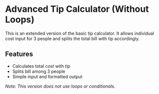 # Advanced Tip Calculator (Without Loops)

This is an extended version of the basic tip calculator. It allows individual cost input for 3 people and splits the total bill with tip accordingly.

## Features
- Calculates total cost with tip
- Splits bill among 3 people
- Simple input and formatted output

*Note: This version does not use loops or conditionals.*
